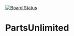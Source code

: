 [![Board Status](https://marellasunil.visualstudio.com/ebe71357-ed81-4863-80d6-71bd52dfc35b/95bfa16a-a85b-4cf8-a63c-1089a9d09d10/_apis/work/boardbadge/fb53e636-419b-4fcd-bd98-bc8d0c70cc7b)](https://marellasunil.visualstudio.com/ebe71357-ed81-4863-80d6-71bd52dfc35b/_boards/board/t/95bfa16a-a85b-4cf8-a63c-1089a9d09d10/Microsoft.RequirementCategory)
# PartsUnlimited